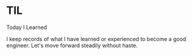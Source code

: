 # TIL

Today I Learned


I keep records of what I have learned or experienced to become a good engineer.
Let's move forward steadily without haste.
